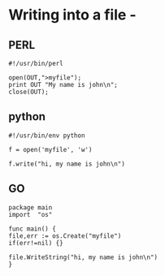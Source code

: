 # Writing into a file  -

## PERL

~~~~~~~~
#!/usr/bin/perl

open(OUT,">myfile");
print OUT "My name is john\n";
close(OUT);
~~~~~~~~

## python

~~~~~~~~
#!/usr/bin/env python

f = open('myfile', 'w')

f.write("hi, my name is john\n")
~~~~~~~~

## GO

~~~~~~~~
package main
import  "os"

func main() {
file,err := os.Create("myfile")
if(err!=nil) {}

file.WriteString("hi, my name is john\n")
}
~~~~~~~~

